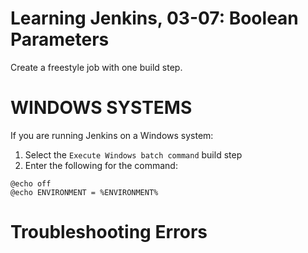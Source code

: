 # Learning Jenkins, 03-07: Boolean Parameters
Create a freestyle job with one build step.

# WINDOWS SYSTEMS
If you are running Jenkins on a Windows system:

1. Select the `Execute Windows batch command` build step
2. Enter the following for the command:
```
@echo off
@echo ENVIRONMENT = %ENVIRONMENT%
```

# Troubleshooting Errors

